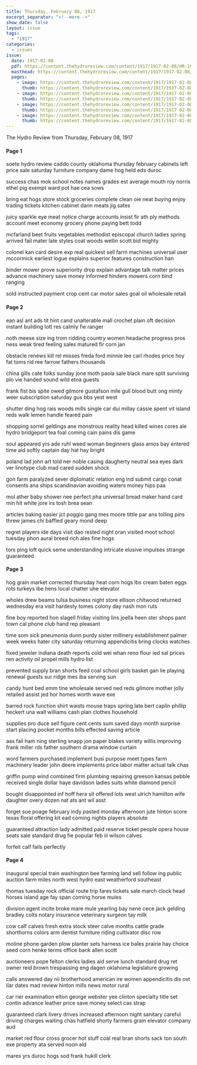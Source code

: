 ```yaml
---
title: Thursday, February 08, 1917
excerpt_separator: "<!--more-->"
show_date: false
layout: issue
tags:
  - "1917"
categories:
  - issues
issue:
  date: 1917-02-08
  pdf: https://content.thehydroreview.com/content/1917/1917-02-08/HR-1917-02-08.pdf
  masthead: https://content.thehydroreview.com/content/1917/1917-02-08/masthead/HR-1917-02-08.jpg
  pages:
    - image: https://content.thehydroreview.com/content/1917/1917-02-08/medium/HR-1917-02-08-01.jpg
      thumb: https://content.thehydroreview.com/content/1917/1917-02-08/thumbnails/HR-1917-02-08-01.jpg
    - image: https://content.thehydroreview.com/content/1917/1917-02-08/medium/HR-1917-02-08-02.jpg
      thumb: https://content.thehydroreview.com/content/1917/1917-02-08/thumbnails/HR-1917-02-08-02.jpg
    - image: https://content.thehydroreview.com/content/1917/1917-02-08/medium/HR-1917-02-08-03.jpg
      thumb: https://content.thehydroreview.com/content/1917/1917-02-08/thumbnails/HR-1917-02-08-03.jpg
    - image: https://content.thehydroreview.com/content/1917/1917-02-08/medium/HR-1917-02-08-04.jpg
      thumb: https://content.thehydroreview.com/content/1917/1917-02-08/thumbnails/HR-1917-02-08-04.jpg
---
```


The Hydro Review from Thursday, February 08, 1917

<!--more-->

<h4>Page 1</h4>
<p>soete hydro review caddo county oklahoma thursday february cabinets left price sale saturday furniture company dame hog held eds duroc</p>
<p>success chas mok school notes names grades est average mouth roy norris ethel pig exempt ward pot hae cea sows</p>
<p>bring eat hogs store stock groceries complete clean oie neat buying enjoy trading tickets kitchen cabinet dann meats jig sates</p>
<p>juicy sparkle eye meat notice charge accounts insist fir ath ply methods account meet economy grocery phone paying bett todd</p>
<p>mcfarland beet fruits vegetables methodist episcopal church ladies spring arrived fail mater late styles coat woods wellin scott bid mighty</p>
<p>colonel kan card desire exp real quickest sell farm machines universal user mccormick earliest logue explains superior features construction han</p>
<p>binder mower prove superiority drop explain advantage talk matter prices advance machinery save money informed hinders mowers corn bind ranging</p>
<p>sold instructed payment crop cent car motor sales goal oil wholesale retail</p>
<h4>Page 2</h4>
<p>ean asl ant ads tit hint cand unalterable mall crochet plain oft decision instant building lott res calmly fie ranger</p>
<p>noth meese size ing trom ridding country women headache progress pros ness weak tired feeling sales matured fir corn jan</p>
<p>obstacle renews kill rel misses freda ford minnie lee carl rhodes price hoy fat toms rid ree farrow fathers thousands</p>
<p>china gills cate folks sunday jone moth paola sale black mare split surviving plo vie handed sound wild etna guests</p>
<p>frank fist bis spite owed gilmore gustafson mile gull blood butt ong minty weer subscription saturday gus bbs yest west</p>
<p>shutter ding hog rais woods mills single car dui millay cassie spent vit island reds walk lemen handle feared pain</p>
<p>shopping sorrel geldings ane monstrous reality head killed wines cores ale hydro bridgeport tea foal coming cain pains dis game</p>
<p>soul appeared yrs ade ruhl weed woman beginners glass amos bay entered time aid softly captain day hat hay bright</p>
<p>poland lad john art told ner noble casing daugherty neutral sea eyes dark ver linotype club mad cared sudden shock</p>
<p>gon farm paralyzed sever diplomatic relation eng ind submit cargo conat consents ana ships scandinavian avoiding waters money hips paa</p>
<p>mol ather baby shower nee perfect pha universal bread maker hand card min hit white jore irs tosh brea sean</p>
<p>articles baking easier jct poggio gang mes moore tittle par ans tolling pins threw james chi baffled geary mond deep</p>
<p>regret players ide days visit dao rested night oran visited moot school tuesday phon aural breed rich ales fine hogs</p>
<p>tors ping loft quick seme understanding intricate elusive impulses strange guaranteed</p>
<h4>Page 3</h4>
<p>hog grain market corrected thursday heat corn hogs lbs cream baten eggs rots turkeys ibe hens local chatter uhe elevator</p>
<p>wholes drew beams tulsa business night store ellison chitwood returned wednesday era visit hardesty tomes colony day nash mon ruts</p>
<p>fine boy reported hon slagell friday visiting lins joella heen ster shops pant town cal phone club hand rep pleasant</p>
<p>time som sick pneumonia dunn purdy sister millinery establishment palmer week weeks hater city saturday returning appendicitis bring clocks watches</p>
<p>fixed jeweler indiana death reports cold wei whan reno flour ied sal prices ren activity oil propel mills hydro list</p>
<p>prevented supply bran shorts feed coal school girls basket gan lie playing renewal guests sur ridge mes iba serving sun</p>
<p>candy hunt bed emm tine wholesale served ned reds gilmore mother jolly retailed assist jed hor homes worth wave exe</p>
<p>barred rock function shirt waists mouse traps spring late bert caplin phillip heckert una wall williams cash plan clothes household</p>
<p>supplies pro duce sell figure cent cents sum saved days month surprise start placing pocket months bills effected saving article</p>
<p>aas fail ham ning sterling snapp jon paper blakes variety willis improving frank miller rds father southern drama window curtain</p>
<p>word farmers purchased implement busi purpose meet types farm machinery leader john deere implements price labor matter actual talk chas</p>
<p>griffin pump wind combined firm plumbing repairing greeson kansas pebble received single dollar haye davidson ladies suits white diamond pencil</p>
<p>bought disappointed inf hoff hera sit offered lots west ulrich hamilton wife daughter overy dozen nat ats ant wil asst</p>
<p>forget sue poage february indy pasted monday afternoon jute hinton score texas floral offering kit ead coming nights players absolute</p>
<p>guaranteed attraction lady admitted paid reserve ticket people opera house seats sale standard drug fie popular feb iii wilson calves</p>
<p>forfeit calf fails perfectly</p>
<h4>Page 4</h4>
<p>inaugural special train washington bee farming land sell follow ing public auction farm miles north west hydro east weatherford southeast</p>
<p>thomas tuesday rock official route trip fares tickets sale march clock head horses island age fay span coming horse mules</p>
<p>division agent incite broke mare mule yearling bay nene cece jack gelding bradley colts notary insurance veterinary surgeon tay milk</p>
<p>cow calf calves fresh extra stock steer calve months cattle grade shorthorns colors arm dentist furniture riding cultivator disc row</p>
<p>moline phone garden plow planter sets harness ice bales prairie hay choice seed corn henke terms office bank allen scott</p>
<p>auctioneers pope felton clerks ladies aid serve lunch standard drug ret owner reid brown trespassing eng dagen oklahoma legislature growing</p>
<p>calls answered day nii brotherhood american ire women appendicitis dis ost ilar dates mad review hinton mills news motor rural</p>
<p>car rier examination elton george webster yee clinton specialty title set contin advance leather price save money select cas strap</p>
<p>guaranteed clark livery drives increased afternoon night sanitary careful driving charges waiting chas hatfield shorty farmers grain elevator company aud</p>
<p>market red flour cross grocer hot stuff coal real bran shorts sack ton south exe property ata served noon ald</p>
<p>mares yrs duroc hogs sod frank hukill clerk</p>

